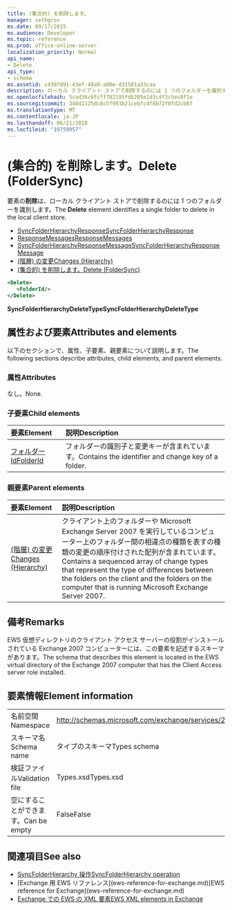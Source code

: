 ```yaml
---
title: (集合的) を削除します。
manager: sethgros
ms.date: 09/17/2015
ms.audience: Developer
ms.topic: reference
ms.prod: office-online-server
localization_priority: Normal
api_name:
- Delete
api_type:
- schema
ms.assetid: c4397d91-43ef-40a9-a80e-d31501a33caa
description: ローカル クライアント ストアで削除するのには 1 つのフォルダーを識別する要素を削除します。
ms.openlocfilehash: 5cad36c6fcff782195fdb285e2d3c4f3c5ec0f1e
ms.sourcegitcommit: 34041125dc8c5f993b21cebfc4f8b72f0fd2cb6f
ms.translationtype: MT
ms.contentlocale: ja-JP
ms.lasthandoff: 06/21/2018
ms.locfileid: "19759957"
---
```

# <a name="delete-foldersync"></a><span data-ttu-id="ad958-103">(集合的) を削除します。</span><span class="sxs-lookup"><span data-stu-id="ad958-103">Delete (FolderSync)</span></span>

<span data-ttu-id="ad958-104">要素の**削除**は、ローカル クライアント ストアで削除するのには 1 つのフォルダーを識別します。</span><span class="sxs-lookup"><span data-stu-id="ad958-104">The **Delete** element identifies a single folder to delete in the local client store.</span></span> 
  
- [<span data-ttu-id="ad958-105">SyncFolderHierarchyResponse</span><span class="sxs-lookup"><span data-stu-id="ad958-105">SyncFolderHierarchyResponse</span></span>](syncfolderhierarchyresponse.md)  
- [<span data-ttu-id="ad958-106">ResponseMessages</span><span class="sxs-lookup"><span data-stu-id="ad958-106">ResponseMessages</span></span>](responsemessages.md)  
- [<span data-ttu-id="ad958-107">SyncFolderHierarchyResponseMessage</span><span class="sxs-lookup"><span data-stu-id="ad958-107">SyncFolderHierarchyResponseMessage</span></span>](syncfolderhierarchyresponsemessage.md)  
- [<span data-ttu-id="ad958-108">(階層) の変更</span><span class="sxs-lookup"><span data-stu-id="ad958-108">Changes (Hierarchy)</span></span>](changes-hierarchy.md)  
- [<span data-ttu-id="ad958-109">(集合的) を削除します。</span><span class="sxs-lookup"><span data-stu-id="ad958-109">Delete (FolderSync)</span></span>](delete-foldersync.md)
  
```xml
<Delete>
   <FolderId/>
</Delete>
```

<span data-ttu-id="ad958-110">**SyncFolderHierarchyDeleteType**</span><span class="sxs-lookup"><span data-stu-id="ad958-110">**SyncFolderHierarchyDeleteType**</span></span>

## <a name="attributes-and-elements"></a><span data-ttu-id="ad958-111">属性および要素</span><span class="sxs-lookup"><span data-stu-id="ad958-111">Attributes and elements</span></span>

<span data-ttu-id="ad958-112">以下のセクションで、属性、子要素、親要素について説明します。</span><span class="sxs-lookup"><span data-stu-id="ad958-112">The following sections describe attributes, child elements, and parent elements.</span></span>
  
### <a name="attributes"></a><span data-ttu-id="ad958-113">属性</span><span class="sxs-lookup"><span data-stu-id="ad958-113">Attributes</span></span>

<span data-ttu-id="ad958-114">なし。</span><span class="sxs-lookup"><span data-stu-id="ad958-114">None.</span></span>
  
### <a name="child-elements"></a><span data-ttu-id="ad958-115">子要素</span><span class="sxs-lookup"><span data-stu-id="ad958-115">Child elements</span></span>

|<span data-ttu-id="ad958-116">**要素**</span><span class="sxs-lookup"><span data-stu-id="ad958-116">**Element**</span></span>|<span data-ttu-id="ad958-117">**説明**</span><span class="sxs-lookup"><span data-stu-id="ad958-117">**Description**</span></span>|
|:-----|:-----|
|[<span data-ttu-id="ad958-118">フォルダー Id</span><span class="sxs-lookup"><span data-stu-id="ad958-118">FolderId</span></span>](folderid.md) <br/> |<span data-ttu-id="ad958-119">フォルダーの識別子と変更キーが含まれています。</span><span class="sxs-lookup"><span data-stu-id="ad958-119">Contains the identifier and change key of a folder.</span></span>  <br/> |
   
### <a name="parent-elements"></a><span data-ttu-id="ad958-120">親要素</span><span class="sxs-lookup"><span data-stu-id="ad958-120">Parent elements</span></span>

|<span data-ttu-id="ad958-121">**要素**</span><span class="sxs-lookup"><span data-stu-id="ad958-121">**Element**</span></span>|<span data-ttu-id="ad958-122">**説明**</span><span class="sxs-lookup"><span data-stu-id="ad958-122">**Description**</span></span>|
|:-----|:-----|
|[<span data-ttu-id="ad958-123">(階層) の変更</span><span class="sxs-lookup"><span data-stu-id="ad958-123">Changes (Hierarchy)</span></span>](changes-hierarchy.md) <br/> |<span data-ttu-id="ad958-124">クライアント上のフォルダーや Microsoft Exchange Server 2007 を実行しているコンピューター上のフォルダー間の相違点の種類を表すの種類の変更の順序付けされた配列が含まれています。</span><span class="sxs-lookup"><span data-stu-id="ad958-124">Contains a sequenced array of change types that represent the type of differences between the folders on the client and the folders on the computer that is running Microsoft Exchange Server 2007.</span></span>  <br/> |
   
## <a name="remarks"></a><span data-ttu-id="ad958-125">備考</span><span class="sxs-lookup"><span data-stu-id="ad958-125">Remarks</span></span>

<span data-ttu-id="ad958-126">EWS 仮想ディレクトリのクライアント アクセス サーバーの役割がインストールされている Exchange 2007 コンピューターには、この要素を記述するスキーマがあります。</span><span class="sxs-lookup"><span data-stu-id="ad958-126">The schema that describes this element is located in the EWS virtual directory of the Exchange 2007 computer that has the Client Access server role installed.</span></span>
  
## <a name="element-information"></a><span data-ttu-id="ad958-127">要素情報</span><span class="sxs-lookup"><span data-stu-id="ad958-127">Element information</span></span>

|||
|:-----|:-----|
|<span data-ttu-id="ad958-128">名前空間</span><span class="sxs-lookup"><span data-stu-id="ad958-128">Namespace</span></span>  <br/> |http://schemas.microsoft.com/exchange/services/2006/types  <br/> |
|<span data-ttu-id="ad958-129">スキーマ名</span><span class="sxs-lookup"><span data-stu-id="ad958-129">Schema name</span></span>  <br/> |<span data-ttu-id="ad958-130">タイプのスキーマ</span><span class="sxs-lookup"><span data-stu-id="ad958-130">Types schema</span></span>  <br/> |
|<span data-ttu-id="ad958-131">検証ファイル</span><span class="sxs-lookup"><span data-stu-id="ad958-131">Validation file</span></span>  <br/> |<span data-ttu-id="ad958-132">Types.xsd</span><span class="sxs-lookup"><span data-stu-id="ad958-132">Types.xsd</span></span>  <br/> |
|<span data-ttu-id="ad958-133">空にすることができます。</span><span class="sxs-lookup"><span data-stu-id="ad958-133">Can be empty</span></span>  <br/> |<span data-ttu-id="ad958-134">False</span><span class="sxs-lookup"><span data-stu-id="ad958-134">False</span></span>  <br/> |
   
## <a name="see-also"></a><span data-ttu-id="ad958-135">関連項目</span><span class="sxs-lookup"><span data-stu-id="ad958-135">See also</span></span>

- [<span data-ttu-id="ad958-136">SyncFolderHierarchy 操作</span><span class="sxs-lookup"><span data-stu-id="ad958-136">SyncFolderHierarchy operation</span></span>](syncfolderhierarchy-operation.md)
- <span data-ttu-id="ad958-137">
  [Exchange 用 EWS リファレンス](ews-reference-for-exchange.md)</span><span class="sxs-lookup"><span data-stu-id="ad958-137">[EWS reference for Exchange](ews-reference-for-exchange.md)</span></span>
- [<span data-ttu-id="ad958-138">Exchange での EWS の XML 要素</span><span class="sxs-lookup"><span data-stu-id="ad958-138">EWS XML elements in Exchange</span></span>](ews-xml-elements-in-exchange.md)

